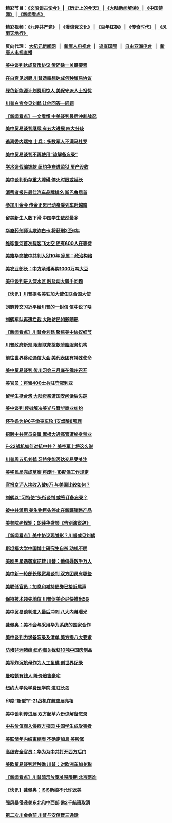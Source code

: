 #### 精彩节目：[《文昭谈古论今》](http://155.138.205.71/wenzhao) | [《历史上的今天》](http://155.138.205.71/today-in-history) | [《大陆新闻解读》](http://155.138.205.71/ntdtv-comedy) | [《中国禁闻》](http://155.138.205.71/ntdtv-news) | [《新闻看点》](http://155.138.205.71/news-insight) 

 #### 精彩视频：[《九评共产党》](http://155.138.205.71:10000/videos/jiuping) | [《漫谈党文化》](http://155.138.205.71:10000/videos/mtdwh) | [《百年红祸》](http://155.138.205.71:10000/videos/bnhh) | [《传奇时代》](http://155.138.205.71:10000/videos/legend) | [《风雨天地行》](http://155.138.205.71:10000/videos/fytdx) 

 #### 反向代理： [大纪元新闻网](http://155.138.205.71:10080/) &nbsp;&nbsp;|&nbsp;&nbsp; [新唐人电视台](http://155.138.205.71:8000/) &nbsp;&nbsp;|&nbsp;&nbsp; [追查国际](http://155.138.205.71:10010/) &nbsp;&nbsp;|&nbsp;&nbsp; [自由亚洲电台](http://155.138.205.71:9800/) &nbsp;&nbsp;|&nbsp;&nbsp; [新唐人电视直播](http://155.138.205.71/) 

#### [美中谈判达成货币协议 传还缺一关键要素](../pages/nsc412/n11066967.md?t=02240637) 

#### [在白宫见刘鹤 川普透露想达成何种贸易协议](../pages/nsc412/n11066718.md?t=02240637) 

#### [绿色新能源计划费用惊人 美保守派人士担忧](../pages/nsc412/n11066626.md?t=02240637) 

#### [川普白宫会见刘鹤 让他回答一问题](../pages/nsc412/n11066602.md?t=02240637) 

#### [【新闻看点】一文看懂 中美谈判最后冲刺战况](../pages/nsc412/n11066457.md?t=02240637) 

#### [美中贸易谈判继续 有五大进展 四大分歧](../pages/nsc412/n11066391.md?t=02240637) 

#### [逃离委内瑞拉 士兵：多数军人不满马杜罗](../pages/nsc412/n11066361.md?t=02240637) 

#### [美中贸易谈判不再使用“谅解备忘录”](../pages/nsc412/n11066285.md?t=02240637) 

#### [学术造假骗拨款 纽约华裔进监狱 房产没收](../pages/nsc412/n11065527.md?t=02240637) 

#### [美中谈判仍存重大障碍 停火时限或延长](../pages/nsc412/n11064736.md?t=02240637) 

#### [消费者报告最佳汽车品牌排名 斯巴鲁居首](../pages/nsc412/n11064682.md?t=02240637) 

#### [参加川金会 传金正恩已动身乘列车赴越南](../pages/nsc412/n11066064.md?t=02240637) 

#### [留美新生人数下滑 中国学生依然最多](../pages/nsc412/n11065493.md?t=02240637) 

#### [华裔药剂师认欺诈白卡 将获刑2至6年](../pages/nsc412/n11065518.md?t=02240637) 

#### [维珍银河首次载客飞太空 还有600人在等待](../pages/nsc412/n11065320.md?t=02240637) 

#### [美籍华商被中共判入狱10年 家属：政治构陷](../pages/nsc412/n11064869.md?t=02240637) 

#### [美农业部长：中方承诺再购1000万吨大豆](../pages/nsc412/n11065292.md?t=02240637) 

#### [美中谈判进入深水区 触及两大棘手问题](../pages/nsc412/n11064523.md?t=02240637) 

#### [【快讯】川普提名美驻加大使任联合国大使](../pages/nsc412/n11065030.md?t=02240637) 

#### [刘鹤转交习近平给川普的一封信 信中说了啥](../pages/nsc412/n11065005.md?t=02240637) 

#### [刘鹤车队再遭拦截 大陆访民如影随形](../pages/nsc412/n11064859.md?t=02240637) 

#### [【新闻看点】川普会刘鹤 聚焦美中协议细节](../pages/nsc412/n11064522.md?t=02240637) 

#### [川普政府新规 限制联邦拨款堕胎服务机构](../pages/nsc412/n11064673.md?t=02240637) 

#### [前往世界移动通信大会 美代表团有特殊使命](../pages/nsc412/n11064423.md?t=02240637) 

#### [美中贸易谈判 传川习会三月底在佛州召开](../pages/nsc412/n11064654.md?t=02240637) 

#### [美官员：将留400士兵驻守叙利亚](../pages/nsc412/n11064222.md?t=02240637) 

#### [留学生挺台湾 大陆母亲遭国安问话后失踪](../pages/nsc412/n11064310.md?t=02240637) 

#### [美中谈判 传拟解决美光与晋华商业纠纷](../pages/nsc412/n11064263.md?t=02240637) 

#### [怀孕妈为护6子命丧车轮 1支烟酿8项罪](../pages/nsc412/n11064137.md?t=02240637) 

#### [招聘中共官员亲属 摩根大通高管遭终身禁业](../pages/nsc412/n11062061.md?t=02240637) 

#### [F-22战机如何对抗中共？ 美空军上将这么说](../pages/nsc412/n11063375.md?t=02240637) 

#### [川普周五见刘鹤 习特使能否达交易受关注](../pages/nsc412/n11062258.md?t=02240637) 

#### [美移民局完成草案 将废H-1B配偶工作规定](../pages/nsc412/n11061934.md?t=02240637) 

#### [官报京沪人均收入破6万 与美国比较如何？](../pages/nsc412/n11061157.md?t=02240637) 

#### [刘鹤以“习特使”头衔谈判 或签订备忘录？](../pages/nsc412/n11061744.md?t=02240637) 

#### [被中共滥用 美生物巨头停止在新疆销售产品](../pages/nsc412/n11061628.md?t=02240637) 

#### [美参院老规矩：朗读华盛顿《告别演说辞》](../pages/nsc412/n11061660.md?t=02240637) 

#### [【新闻看点】美中协议现雏形？川普或见刘鹤](../pages/nsc412/n11061396.md?t=02240637) 

#### [斯坦福大学中国博士研究生自杀 动机不明](../pages/nsc412/n11061563.md?t=02240637) 

#### [美剧男星遇袭案逆转 川普：他侮辱数千万人](../pages/nsc412/n11061494.md?t=02240637) 

#### [美中新一轮部长级贸易谈判 双方团员有哪些](../pages/nsc412/n11061476.md?t=02240637) 

#### [美联储官员：加息和减持债券已接近尾声](../pages/nsc412/n11061164.md?t=02240637) 

#### [保持技术领先地位 川普促美企尽快推出5G](../pages/nsc412/n11061363.md?t=02240637) 

#### [美中贸易谈判进入最后冲刺 八大内幕曝光](../pages/nsc412/n11061198.md?t=02240637) 

#### [蓬佩奥：美不会与采用华为系统的国家合作](../pages/nsc412/n11061146.md?t=02240637) 

#### [美中谈判力求备忘录及清单 美方提八大要求](../pages/nsc412/n11060804.md?t=02240637) 

#### [防堵非洲猪瘟 纽约海关截获10吨中国肉制品](../pages/nsc412/n11060084.md?t=02240637) 

#### [美军炸沉航母作为人工鱼礁 创世界纪录](../pages/nsc412/n11060575.md?t=02240637) 

#### [曼哈顿有钱人 降价赔售豪宅](../pages/nsc412/n11060031.md?t=02240637) 

#### [纽约大学免学费医学院 进驻长岛](../pages/nsc412/n11060097.md?t=02240637) 

#### [印度“新型”F-21战机在航空展亮相](../pages/nsc412/n11060186.md?t=02240637) 

#### [美中谈判传进展 双方起草六份谅解备忘录](../pages/nsc412/n11059856.md?t=02240637) 

#### [中共价值观入侵西方校园 中国学生成受害者](../pages/nsc412/n11059340.md?t=02240637) 

#### [美联储年内结束缩表 不确定加息 美股涨](../pages/nsc412/n11059270.md?t=02240637) 

#### [高级安全官员：华为为中共打开西方后门](../pages/nsc412/n11059100.md?t=02240637) 

#### [美欧贸易谈判若触礁 川普：对欧洲车加关税](../pages/nsc412/n11059114.md?t=02240637) 

#### [【新闻看点】川普暗示放宽关税限期 北京两难](../pages/nsc412/n11058764.md?t=02240637) 

#### [【快讯】蓬佩奥：ISIS新娘不允许返美](../pages/nsc412/n11058959.md?t=02240637) 

#### [强风暴侵袭美东北和中西部 逾2千航班取消](../pages/nsc412/n11058756.md?t=02240637) 

#### [第二次川金会前 川普与安倍晋三通话](../pages/nsc412/n11058939.md?t=02240637) 

